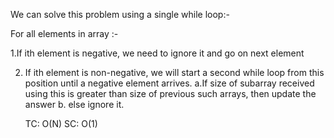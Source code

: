 We can solve this problem using a single while loop:-

For all elements in array :-

1.If ith element is negative, we need to ignore it and go on next element

2. If ith element is non-negative, we will start a second while loop from this position until a negative element arrives.
    a.If size of subarray received using this is greater than size of previous such arrays, then update the answer
    b. else ignore it.

    
    TC: O(N)
    SC: O(1)